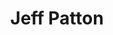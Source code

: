 ---
category: speaker
title: Jeff Patton
layout: default
modal-id: 2
img: jeffpatton.jpg
thumbnail: jeffpatton-thumbnail.png
twitter: jeffpatton
website: jpattonassociates.com
website-url: http://jpattonassociates.com/
bio: Jeff helps companies adopt a way of working that’s focused on building great products. Jeff blends a mixture of Agile thinking, Lean and Lean Startup Thinking, and UX Design and Design Thinking to end up with a holistic product-centric way of working. Jeff is author of the O’Reilly book "User Story Mapping" which describes a simple holistic approach to using stories in Agile development without losing sight of the big picture.
---